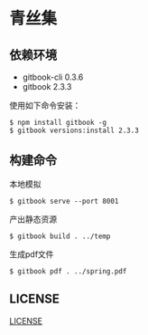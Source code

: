 # 青丝集

## 依赖环境
- gitbook-cli 0.3.6
- gitbook 2.3.3

使用如下命令安装：

    $ npm install gitbook -g
    $ gitbook versions:install 2.3.3

## 构建命令
本地模拟

	$ gitbook serve --port 8001

产出静态资源

	$ gitbook build . ../temp

生成pdf文件

	$ gitbook pdf . ../spring.pdf

## LICENSE
[LICENSE](./LICENSE.md)